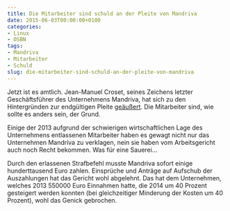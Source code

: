 ```yaml
---
title: Die Mitarbeiter sind schuld an der Pleite von Mandriva
date: 2015-06-03T00:00:00+0100
categories:
- Linux
- OSBN
tags:
- Mandriva
- Mitarbeiter
- Schuld
slug: die-mitarbeiter-sind-schuld-an-der-pleite-von-mandriva
---
```

Jetzt ist es amtlich. Jean-Manuel Croset, seines Zeichens letzter Geschäftsführer des Unternehmens Mandriva, hat sich zu den Hintergründen zur endgültigen Pleite [geäußert](http://www.pro-linux.de/news/1/22381/hintergruende-zum-konkurs-von-mandriva.html). Die Mitarbeiter sind, wie sollte es anders sein, der Grund.

Einige der 2013 aufgrund der schwierigen wirtschaftlichen Lage des Unternehmens entlassenen Mitarbeiter haben es gewagt nicht nur das Unternehmen Mandriva zu verklagen, nein sie haben vom Arbeitsgericht auch noch Recht bekommen. Was für eine Sauerei...

Durch den erlassenen Strafbefehl musste Mandriva sofort einige hunderttausend Euro zahlen. Einsprüche und Anträge auf Aufschub der Auszahlungen hat das Gericht wohl abgelehnt. Das hat dem Unternehmen, welches 2013 550000 Euro Einnahmen hatte, die 2014 um 40 Prozent gesteigert werden konnten (bei gleichzeitiger Minderung der Kosten um 40 Prozent), wohl das Genick gebrochen.
